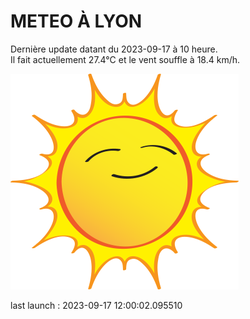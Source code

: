 # METEO À LYON

Dernière update datant du 2023-09-17 à 10 heure.  
Il fait actuellement 27.4°C et le vent souffle à 18.4 km/h.      

![](./.github/sun.png)

last launch : 2023-09-17 12:00:02.095510
